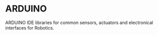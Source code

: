 # ARDUINO
ARDUINO IDE libraries for common sensors, actuators and electronical interfaces for Robotics.
